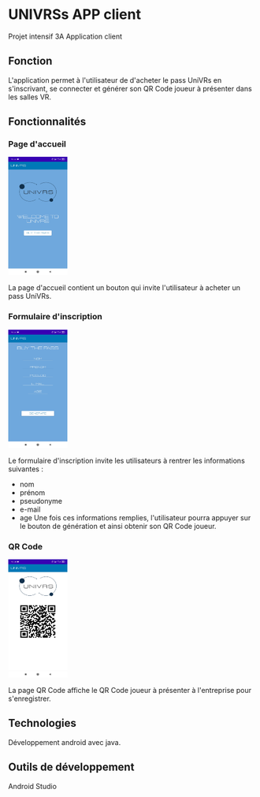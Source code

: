 # UNIVRSs APP client  
Projet intensif 3A Application client

## Fonction  
L'application permet à l'utilisateur de d'acheter le pass UniVRs en s'inscrivant, se connecter et générer son QR Code joueur à présenter dans les salles VR.

## Fonctionnalités
### Page d'accueil
<img src="img/homepage.univrs.client.jpg" width="120" height="240">

La page d'accueil contient un bouton qui invite l'utilisateur à acheter un pass UniVRs.

### Formulaire d'inscription
<img src="img/subscriptionform.univrs.client.jpg" width="120" height="240">

Le formulaire d'inscription invite les utilisateurs à rentrer les informations suivantes :
- nom
- prénom
- pseudonyme
- e-mail
- age
Une fois ces informations remplies, l'utilisateur pourra appuyer sur le bouton de génération et ainsi obtenir son QR Code joueur.

### QR Code
<img src="img/qrcode.univrs.client.jpg" width="120" height="240">

La page QR Code affiche le QR Code joueur à présenter à l'entreprise pour s'enregistrer.

## Technologies  
Développement android avec java.

## Outils de développement
Android Studio
